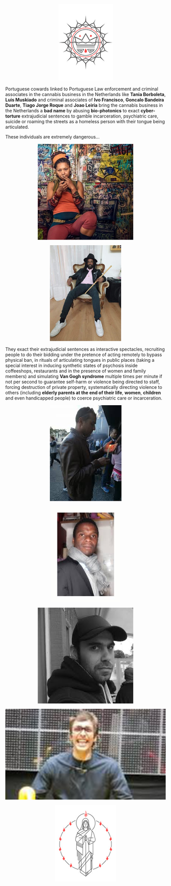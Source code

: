 <p align="center" width="100%"><img src="https://raw.githubusercontent.com/strikles/atac-data/main/messages/assets/img/jesus/jesus_king.png"></p>


Portuguese cowards linked to Portuguese Law enforcement and criminal associates in the cannabis business in the Netherlands like **Tania Borboleta**, **Luis Muskiado** and criminal associates of **Ivo Francisco**, **Goncalo Bandeira Duarte**, **Tiago Jorge Roque** and **Joao Leiria** bring the cannabis business in the Netherlands a **bad name** by abusing **bio-photonics** to exact **cyber-torture** extrajudicial sentences to gamble incarceration, psychiatric care, suicide or roaming the streets as a homeless person with their tongue being articulated.

These individuals are extremely dangerous...

<p align="center" width="100%"><img src="https://raw.githubusercontent.com/strikles/atac-data/main/messages/assets/img/others/tania.png"></p>

<p align="center" width="100%"><img src="https://raw.githubusercontent.com/strikles/atac-data/main/messages/assets/img/others/muskiado.png"></p>


They exact their extrajudicial sentences as interactive spectacles, recruiting people to do their bidding under the pretence of acting remotely to bypass physical ban, in rituals of articulating tongues in public places (taking a special interest in inducing synthetic states of psychosis inside coffeeshops, restaurants and in the presence of women and family members) and simulating **Van Gogh syndrome** multiple times per minute if not per second to guarantee self-harm or violence being directed to staff, forcing destruction of private property, systematically directing violence to others (including **elderly parents at the end of their life**, **women**, **children** and even handicapped people) to coerce psychiatric care or incarceration.

<p align="center" width="100%"><img src="https://raw.githubusercontent.com/strikles/atac-data/main/messages/assets/img/tapada_do_mocho/goncalo_duarte.png"></p>

<p align="center" width="100%"><img src="https://raw.githubusercontent.com/strikles/atac-data/main/messages/assets/img/tapada_do_mocho/mazivo.png"></p>

<p align="center" width="100%"><img src="https://raw.githubusercontent.com/strikles/atac-data/main/messages/assets/img/tapada_do_mocho/tiago_roque.png"></p>

<p align="center" width="100%"><img src="https://raw.githubusercontent.com/strikles/atac-data/main/messages/assets/img/tapada_do_mocho/joao_leiria.png"></p>

<p align="center" width="100%"><img src="https://raw.githubusercontent.com/strikles/atac-data/main/messages/assets/img/jesus/mary.png"></p>
